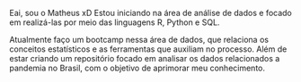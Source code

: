 Eai, sou o Matheus xD
Estou iniciando na área de análise de dados e focado em realizá-las por meio das linguagens R, Python e SQL.
 
 Atualmente faço um bootcamp nessa área de dados, que relaciona os conceitos estatísticos e as ferramentas que auxiliam no processo.
 Além de estar criando um repositório focado em analisar os dados relacionados a pandemia no Brasil, com o objetivo de aprimorar meu conhecimento.




<!---
Matheus-Salgado/Matheus-Salgado is a ✨ special ✨ repository because its `README.md` (this file) appears on your GitHub profile.
You can click the Preview link to take a look at your changes.
--->
